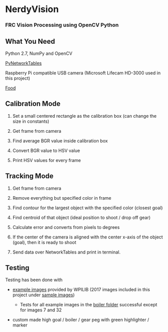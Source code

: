 # NerdyVision

### FRC Vision Processing using OpenCV Python

## What You Need 

Python 2.7, NumPy and OpenCV

[PyNetworkTables](https://github.com/robotpy/pynetworktables)

Raspberry Pi compatible USB camera (Microsoft Lifecam HD-3000 used in this project)

[Food](https://www.google.com/#q=food)

## Calibration Mode

1. Set a small centered rectangle as the calibration box (can change the size in constants)

2. Get frame from camera

3. Find average BGR value inside calibration box

4. Convert BGR value to HSV value

5. Print HSV values for every frame

## Tracking Mode

1. Get frame from camera

2. Remove everything but specified color in frame

3. Find contour for the largest object with the specified color (closest goal)

4. Find centroid of that object (ideal position to shoot / drop off gear)

5. Calculate error and converts from pixels to degrees

6. If the center of the camera is aligned with the center x-axis of the object (goal), then it is ready to shoot

7. Send data over NetworkTables and print in terminal.

## Testing

Testing has been done with 

 - [example images](https://usfirst.collab.net/sf/frs/do/viewRelease/projects.wpilib/frs.sample_programs.2017_c_java_vision_sample?_message=1483834990405) provided by WPILIB (2017 images included in this project under [sample images](https://github.com/tedklin/NerdyVision/tree/master/sample_images))

    - Tests for all example images in the [boiler folder](https://github.com/tedklin/NerdyVision/tree/master/sample_images/LED_Boiler) successful except for images 7 and 32

 - custom made high goal / boiler / gear peg with green highlighter / marker
